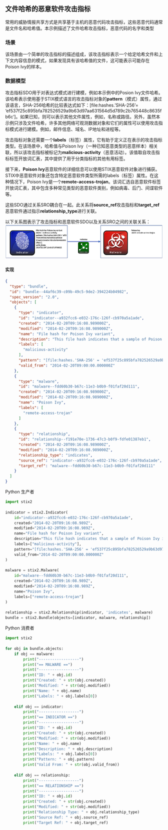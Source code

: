 ## 文件哈希的恶意软件攻击指标

常用的威胁情报共享方式是共享基于主机的恶意代码攻击指标，这些恶意代码通常是文件名和哈希值。本示例描述了文件哈希攻击指标，恶意代码的名字和类型

### 场景

该场景由一个简单的攻击指标的描述组成，该攻击指标表示一个给定哈希文件和上下文内容信息的模式，如果发现具有该哈希值的文件，这可能表示可能存在Poison Ivy的样本。

### 数据模型

攻击指标SDO用于对表达式模式进行建模，例如本示例中的Posion Ivy文件哈希。该哈希表示使用基于STIX模式语言的攻击指标对象的**pattern**（模式）属性，通过该语言，SHA-256哈希的比较表达式如下：[file:hashes.’SHA-256’= ‘ef537f25c895bfa782526529a9b63d97aa631564d5d789c2b765448c8635fb6c’]。如果已知，则可以表示其他文件属性，例如，名称或路径。另外，虽然本示例只涉及文件哈希，许多其他网络可观测数据对象和它们的属性可以使用攻击指标模式进行建模。例如，邮件信息、域名、IP地址和进程等。

攻击指标对象还需要一个**labels**（标签）属性，它有助于定义正在表示的攻击指标类型。在该场景中，哈希值与Poison Ivy（一种已知恶意类型的恶意样本）相关联，所以该攻击指标被标记为**malicious-activity**（恶意活动）。该值取自攻击指标标签开放词汇表，其中提供了用于分类指标的其他有用标签。

接下来，**Poison Ivy**恶意软件的详细信息可以使用STIX恶意软件对象进行捕获。STIX中恶意软件对象还包含特定恶意软件类型所需的labels（标签）属性。在这种情况下，Poison Ivy是一个**remote-access-trojan**。该词汇选自恶意软件标签开放词汇表，其中包含多种常见类型的恶意软件类别，例如病毒、后门、间谍软件等。

这些SDO通过关系SRO耦合在一起。此关系将**source_ref**攻击指标和**target_ref**恶意软件通过指示**relationship_type**进行关联。

以下关系图表示了攻击指标和恶意软件SDO以及关系SRO之间的关联关系：
![STIX Example 21](20180424-STIX-Examples21.png)



#### 实现

```json
{
  "type": "bundle",
  "id": "bundle--44af6c39-c09b-49c5-9de2-394224b04982",
  "spec_version": "2.0",
  "objects": [
    {
      "type": "indicator",
      "id": "indicator--a932fcc6-e032-176c-126f-cb970a5a1ade",
      "created": "2014-02-20T09:16:08.989000Z",
      "modified": "2014-02-20T09:16:08.989000Z",
      "name": "File hash for Poison Ivy variant",
      "description": "This file hash indicates that a sample of Poison Ivy is present.",
      "labels": [
        "malicious-activity"
      ],
      "pattern": "[file:hashes.'SHA-256' = 'ef537f25c895bfa782526529a9b63d97aa631564d5d789c2b765448c8635fb6c']",
      "valid_from": "2014-02-20T09:00:00.000000Z"
    },
    {
      "type": "malware",
      "id": "malware--fdd60b30-b67c-11e3-b0b9-f01faf20d111",
      "created": "2014-02-20T09:16:08.989000Z",
      "modified": "2014-02-20T09:16:08.989000Z",
      "name": "Poison Ivy",
      "labels": [
        "remote-access-trojan"
      ]
    },
    {
      "type": "relationship",
      "id": "relationship--f191e70e-1736-47c3-b0f9-fdfe01387eb1",
      "created": "2014-02-20T09:16:08.989000Z",
      "modified": "2014-02-20T09:16:08.989000Z",
      "relationship_type": "indicates",
      "source_ref": "indicator--a932fcc6-e032-176c-126f-cb970a5a1ade",
      "target_ref": "malware--fdd60b30-b67c-11e3-b0b9-f01faf20d111"
    }
  ]
}
```



Python 生产者

```python
import stix2

indicator = stix2.Indicator(
    id="indicator--a932fcc6-e032-176c-126f-cb970a5a1ade",
    created="2014-02-20T09:16:08.989Z",
    modified="2014-02-20T09:16:08.989Z",
    name="File hash for Poison Ivy variant",
    description="This file hash indicates that a sample of Poison Ivy is present.",
    labels=["malicious-activity"],
    pattern="[file:hashes.'SHA-256' = 'ef537f25c895bfa782526529a9b63d97aa631564d5d789c2b765448c8635fb6c']",
    valid_from="2014-02-20T09:00:00.000000Z"
)

malware = stix2.Malware(
    id="malware--fdd60b30-b67c-11e3-b0b9-f01faf20d111",
    created="2014-02-20T09:16:08.989Z",
    modified="2014-02-20T09:16:08.989Z",
    name="Poison Ivy",
    labels=["remote-access-trojan"]
)

relationship = stix2.Relationship(indicator, 'indicates', malware)
bundle = stix2.Bundle(objects=[indicator, malware, relationship])
```



Python 消费者

```python
import stix2

for obj in bundle.objects:
    if obj == malware:
        print("------------------")
        print("== MALWARE ==")
        print("------------------")
        print("ID: " + obj.id)
        print("Created: " + str(obj.created))
        print("Modified: " + str(obj.modified))
        print("Name: " + obj.name)
        print("Labels: " + obj.labels[0])

    elif obj == indicator:
        print("------------------")
        print("== INDICATOR ==")
        print("------------------")
        print("ID: " + obj.id)
        print("Created: " + str(obj.created))
        print("Modified: " + str(obj.modified))
        print("Name: " + obj.name)
        print("Description: " + obj.description)
        print("Labels: " + obj.labels[0])
        print("Pattern: " + obj.pattern)
        print("Valid From: " + str(obj.valid_from))

    elif obj == relationship:
        print("------------------")
        print("== RELATIONSHIP ==")
        print("------------------")
        print("ID: " + obj.id)
        print("Created: " + str(obj.created))
        print("Modified: " + str(obj.modified))
        print("Relationship Type: " + obj.relationship_type)
        print("Source Ref: " + obj.source_ref)
        print("Target Ref: " + obj.target_ref)
```



